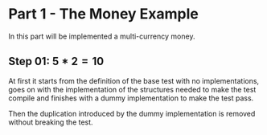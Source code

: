 # Part 1 - The Money Example

In this part will be implemented a multi-currency money.

## Step 01: $5 * 2 = 10$

At first it starts from the definition of the base test with no implementations, goes on with the implementation of the structures needed to make the test compile and finishes with a dummy implementation to make the test pass.

Then the duplication introduced by the dummy implementation is removed without breaking the test.
